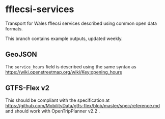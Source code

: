 # fflecsi-services
Transport for Wales fflecsi services described using common open data formats.

This branch contains example outputs, updated weekly.

## GeoJSON
The `service_hours` field is described using the same syntax as https://wiki.openstreetmap.org/wiki/Key:opening_hours
 
## GTFS-Flex v2
This should be compliant with the specification at https://github.com/MobilityData/gtfs-flex/blob/master/spec/reference.md and should work with OpenTripPlanner v2.2 .
